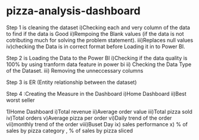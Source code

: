 # pizza-analysis-dashboard

Step 1 is cleaning the dataset 
i)Checking each and very column of the data to find if the data is Good
ii)Rempoing the Blank values (if the data is not cotributing much for solving the problem statement).
iii)Replaces null values
iv)checking the Data is in correct format before Loading it in to Power BI.

Step 2 is Loading the Data to the Power BI
i)Checking if the data quality is 100% by using tranform data feature in power bi
ii) Checking the Data Type of the Dataset.
iii) Removing the unneccessary columns

Step 3 is ER (Entity relationship between the dataset)

Step 4 :Creating the Measure in the Dashboard
i)Home Dashboard
ii)Best worst seller

1)Home Dashboard
i)Total revenue
ii)Average order value
iii)Total pizza sold
iv)Total orders
v)Average pizza per order
vi)Daily trend of the order
vii)monthly trend of the order
viii)Buset Day
ix) sales performance
x) % of sales by pizza category , % of sales by pizza sliced


